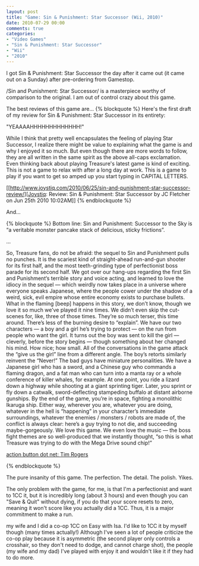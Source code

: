 ```yaml
---
layout: post
title: "Game: Sin & Punishment: Star Successor (Wii, 2010)"
date: 2010-07-29 00:00
comments: true
categories:
- "Video Games"
- "Sin & Punishment: Star Successor"
- "Wii"
- "2010"
---
```


I got Sin & Punishment: Star Successor the day after it came out
(it came out on a Sunday) after pre-ordering from Gamestop.

/Sin and Punishment: Star Successor/ is a masterpiece worthy of
comparison to the original. I am out of control crazy about this
game.

The best reviews of this game are...
{% blockquote %}
Here's the first draft of my review for Sin & Punishment: Star
Successor in its entirety:

"YEAAAAHHHHHHHHHHHHH!"

While I think that pretty well encapsulates the feeling of
playing Star Successor, I realize there might be value to
explaining what the game is and why I enjoyed it so much. But even
though there are more words to follow, they are all written in the
same spirit as the above all-caps exclamation. Even thinking back
about playing Treasure's latest game is kind of exciting. This is
not a game to relax with after a long day at work. This is a game
to play if you want to get so amped up you start typing in CAPITAL
LETTERS.

[[http://www.joystiq.com/2010/06/25/sin-and-punishment-star-successor-review/][Joystiq: Review: Sin & Punishment: Star Successor by JC Fletcher
on Jun 25th 2010 10:02AM]]
{% endblockquote %}

And...

{% blockquote %}
Bottom line: Sin and Punishment: Successor to the Sky is “a
veritable monster pancake stack of delicious, sticky
frictions”.

...

So, Treasure fans, do not be afraid: the sequel to Sin and
Punishment pulls no punches. It is the scariest kind of
straight-ahead run-and-gun shooter for its first half, and the
most teeth-grinding type of perfectionist boss parade for its
second half. We got over our hang-ups regarding the first Sin and
Punishment‘s terrible story and voice acting, and learned to love
the idiocy in the sequel — which weirdly now takes place in a
universe where everyone speaks Japanese, where the people cower
under the shadow of a weird, sick, evil empire whose entire
economy exists to purchase bullets. What in the flaming [beep]
happens in this story, we don’t know, though we love it so much
we’ve played it nine times. We didn’t even skip the cut-scenes
for, like, three of those times. They’re so much terser, this time
around. There’s less of the burning desire to “explain”. We have
our two characters — a boy and a girl he’s trying to protect — on
the run from people who want the girl. It turns out the boy was
sent to kill the girl — cleverly, before the story begins — though
something about her changed his mind. How nice; how small. All of
the conversations in the game attack the “give us the girl” line
from a different angle. The boy’s retorts similarly reinvent the
“Never!” The bad guys have miniature personalities. We have a
Japanese girl who has a sword, and a Chinese guy who commands a
flaming dragon, and a fat man who can turn into a manta ray or a
whole conference of killer whales, for example. At one point, you
ride a lizard down a highway while shooting at a giant sprinting
tiger. Later, you sprint or fly down a catwalk, sword-deflecting
stampeding buffalo at distant airborne gunships. By the end of the
game, you’re in space, fighting a monolithic Ikaruga ship. Either
way, wherever you are, whatever you are doing, whatever in the
hell is “happening” in your character’s immediate surroundings,
whatever the enemies / monsters / robots are made of, the conflict
is always clear: here’s a guy trying to not die, and succeeding
maybe-gorgeously. We love this game. We even love the music — the
boss fight themes are so well-produced that we instantly thought,
“so this is what Treasure was trying to do with the Mega Drive
sound chip!”

[action button dot net: Tim Rogers](http://www.actionbutton.net/?p=623)

{% endblockquote %}

The pure insanity of this game. The perfection. The detail. The
polish. Yikes.

The only problem with the game, for me, is that I'm a
perfectionist and want to 1CC it, but it is incredibly long (about
3 hours) and even though you can "Save & Quit" without dying, if
you do that your score resets to zero, meaning it won't score like
you actually did a 1CC. Thus, it is a major commitment to make a
run.

my wife and I did a co-op 1CC on Easy with Isa. I'd like to 1CC
it by myself though (many times actually!) Although I've seen a
lot of people criticize the co-op play because it is asymmetric
(the second player only controls a crosshair, so they don't need
to dodge, and cannot charge shot), the people (my wife and my dad)
I've played with enjoy it and wouldn't like it if they had to do
more.
